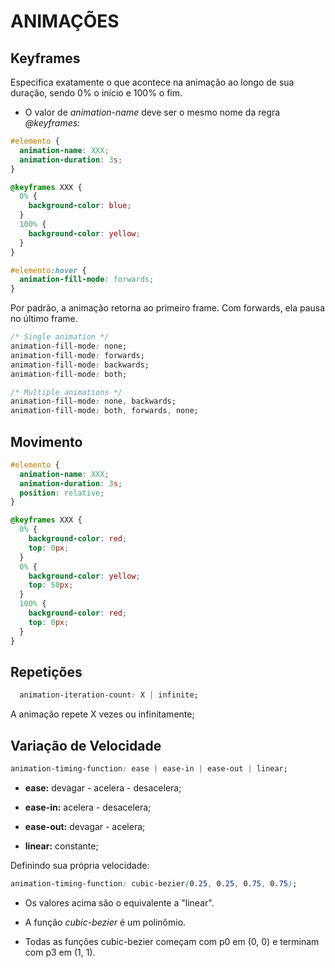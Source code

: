 # ANIMAÇÕES

## Keyframes

Especifica exatamente o que acontece na animação ao longo de sua duração, sendo 0% o início e 100% o fim.

* O valor de *animation-name* deve ser o mesmo nome da regra *@keyframes*:

```css
#elemento {
  animation-name: XXX;
  animation-duration: 3s;
}

@keyframes XXX {
  0% {
    background-color: blue;
  }
  100% {
    background-color: yellow;
  }
}
```

```css
#elemento:hover {
  animation-fill-mode: forwards;
}
```
Por padrão, a animação retorna ao primeiro frame. Com forwards, ela pausa no último frame.

```css
/* Single animation */
animation-fill-mode: none;
animation-fill-mode: forwards;
animation-fill-mode: backwards;
animation-fill-mode: both;

/* Multiple animations */
animation-fill-mode: none, backwards;
animation-fill-mode: both, forwards, none;
```

## Movimento

```css
#elemento {
  animation-name: XXX;
  animation-duration: 3s;
  position: relative;
}

@keyframes XXX {
  0% {
    background-color: red;
    top: 0px;
  }
  0% {
    background-color: yellow;
    top: 50px;
  }
  100% {
    background-color: red;
    top: 0px;
  }
}
```

## Repetições

```css
  animation-iteration-count: X | infinite;
```

A animação repete X vezes ou infinitamente;
­
## Variação de Velocidade

```css
animation-timing-function: ease | ease-in | ease-out | linear;
```

* **ease:** devagar - acelera - desacelera;

* **ease-in:** acelera - desacelera;

* **ease-out:** devagar - acelera;

* **linear:** constante;

Definindo sua própria velocidade:

```css
animation-timing-function: cubic-bezier(0.25, 0.25, 0.75, 0.75);
```

* Os valores acima são o equivalente a "linear".

* A função *cubic-bezier* é um polinômio.

* Todas as funções cubic-bezier começam com p0 em (0, 0) e terminam com p3 em (1, 1).